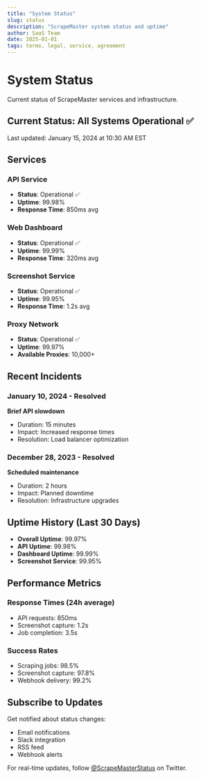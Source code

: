 ```yaml
---
title: "System Status"
slug: status
description: "ScrapeMaster system status and uptime"
author: SaaS Team
date: 2025-01-01
tags: terms, legal, service, agreement
---
```


# System Status

Current status of ScrapeMaster services and infrastructure.

## Current Status: All Systems Operational ✅

Last updated: January 15, 2024 at 10:30 AM EST

## Services

### API Service
- **Status**: Operational ✅
- **Uptime**: 99.98%
- **Response Time**: 850ms avg

### Web Dashboard
- **Status**: Operational ✅
- **Uptime**: 99.99%
- **Response Time**: 320ms avg

### Screenshot Service
- **Status**: Operational ✅
- **Uptime**: 99.95%
- **Response Time**: 1.2s avg

### Proxy Network
- **Status**: Operational ✅
- **Uptime**: 99.97%
- **Available Proxies**: 10,000+

## Recent Incidents

### January 10, 2024 - Resolved
**Brief API slowdown**
- Duration: 15 minutes
- Impact: Increased response times
- Resolution: Load balancer optimization

### December 28, 2023 - Resolved
**Scheduled maintenance**
- Duration: 2 hours
- Impact: Planned downtime
- Resolution: Infrastructure upgrades

## Uptime History (Last 30 Days)

- **Overall Uptime**: 99.97%
- **API Uptime**: 99.98%
- **Dashboard Uptime**: 99.99%
- **Screenshot Service**: 99.95%

## Performance Metrics

### Response Times (24h average)
- API requests: 850ms
- Screenshot capture: 1.2s
- Job completion: 3.5s

### Success Rates
- Scraping jobs: 98.5%
- Screenshot capture: 97.8%
- Webhook delivery: 99.2%

## Subscribe to Updates

Get notified about status changes:
- Email notifications
- Slack integration
- RSS feed
- Webhook alerts

For real-time updates, follow [@ScrapeMasterStatus](https://twitter.com/scrapemasterstatus) on Twitter.